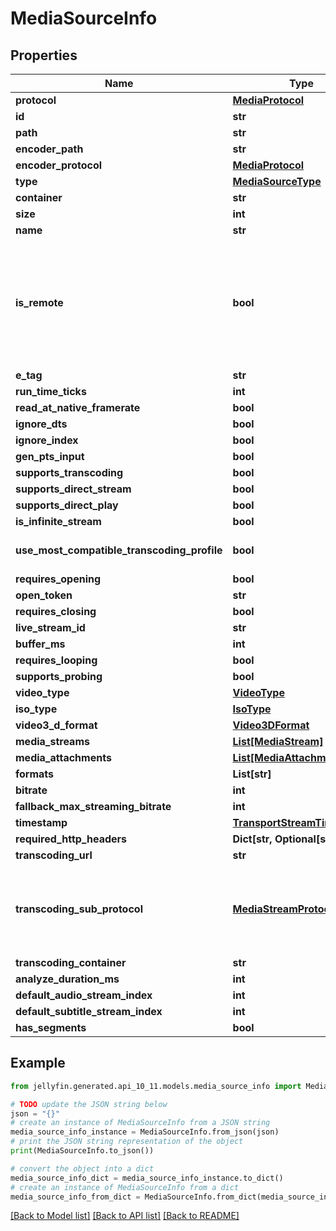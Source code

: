 # MediaSourceInfo


## Properties

Name | Type | Description | Notes
------------ | ------------- | ------------- | -------------
**protocol** | [**MediaProtocol**](MediaProtocol.md) |  | [optional] 
**id** | **str** |  | [optional] 
**path** | **str** |  | [optional] 
**encoder_path** | **str** |  | [optional] 
**encoder_protocol** | [**MediaProtocol**](MediaProtocol.md) |  | [optional] 
**type** | [**MediaSourceType**](MediaSourceType.md) |  | [optional] 
**container** | **str** |  | [optional] 
**size** | **int** |  | [optional] 
**name** | **str** |  | [optional] 
**is_remote** | **bool** | Gets or sets a value indicating whether the media is remote.  Differentiate internet url vs local network. | [optional] 
**e_tag** | **str** |  | [optional] 
**run_time_ticks** | **int** |  | [optional] 
**read_at_native_framerate** | **bool** |  | [optional] 
**ignore_dts** | **bool** |  | [optional] 
**ignore_index** | **bool** |  | [optional] 
**gen_pts_input** | **bool** |  | [optional] 
**supports_transcoding** | **bool** |  | [optional] 
**supports_direct_stream** | **bool** |  | [optional] 
**supports_direct_play** | **bool** |  | [optional] 
**is_infinite_stream** | **bool** |  | [optional] 
**use_most_compatible_transcoding_profile** | **bool** |  | [optional] [default to False]
**requires_opening** | **bool** |  | [optional] 
**open_token** | **str** |  | [optional] 
**requires_closing** | **bool** |  | [optional] 
**live_stream_id** | **str** |  | [optional] 
**buffer_ms** | **int** |  | [optional] 
**requires_looping** | **bool** |  | [optional] 
**supports_probing** | **bool** |  | [optional] 
**video_type** | [**VideoType**](VideoType.md) |  | [optional] 
**iso_type** | [**IsoType**](IsoType.md) |  | [optional] 
**video3_d_format** | [**Video3DFormat**](Video3DFormat.md) |  | [optional] 
**media_streams** | [**List[MediaStream]**](MediaStream.md) |  | [optional] 
**media_attachments** | [**List[MediaAttachment]**](MediaAttachment.md) |  | [optional] 
**formats** | **List[str]** |  | [optional] 
**bitrate** | **int** |  | [optional] 
**fallback_max_streaming_bitrate** | **int** |  | [optional] 
**timestamp** | [**TransportStreamTimestamp**](TransportStreamTimestamp.md) |  | [optional] 
**required_http_headers** | **Dict[str, Optional[str]]** |  | [optional] 
**transcoding_url** | **str** |  | [optional] 
**transcoding_sub_protocol** | [**MediaStreamProtocol**](MediaStreamProtocol.md) | Media streaming protocol.  Lowercase for backwards compatibility. | [optional] 
**transcoding_container** | **str** |  | [optional] 
**analyze_duration_ms** | **int** |  | [optional] 
**default_audio_stream_index** | **int** |  | [optional] 
**default_subtitle_stream_index** | **int** |  | [optional] 
**has_segments** | **bool** |  | [optional] 

## Example

```python
from jellyfin.generated.api_10_11.models.media_source_info import MediaSourceInfo

# TODO update the JSON string below
json = "{}"
# create an instance of MediaSourceInfo from a JSON string
media_source_info_instance = MediaSourceInfo.from_json(json)
# print the JSON string representation of the object
print(MediaSourceInfo.to_json())

# convert the object into a dict
media_source_info_dict = media_source_info_instance.to_dict()
# create an instance of MediaSourceInfo from a dict
media_source_info_from_dict = MediaSourceInfo.from_dict(media_source_info_dict)
```
[[Back to Model list]](../README.md#documentation-for-models) [[Back to API list]](../README.md#documentation-for-api-endpoints) [[Back to README]](../README.md)


